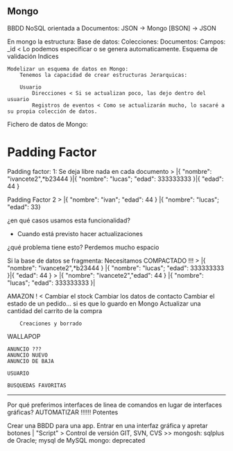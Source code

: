 Mongo
---------

BBDD NoSQL orientada a Documentos: JSON -> Mongo [BSON] -> JSON

En mongo la estructura:
    Base de datos:
        Colecciones:
            Documentos:
                Campos:
                    _id < Lo podemos especificar o se genera automaticamente.
            Esquema de validación
            Indices
    
    Modelizar un esquema de datos en Mongo:
        Tenemos la capacidad de crear estructuras Jerarquicas:
        
        Usuario
            Direcciones < Si se actualizan poco, las dejo dentro del usuario
            Registros de eventos < Como se actualizarán mucho, lo sacaré a su propia colección de datos.

Fichero de datos de Mongo:

# Padding Factor
Padding factor: 1: Se deja libre nada en cada documento
    > |{ "nombre": "ivancete2",*b23444 }|{ "nombre": "lucas"; "edad": 333333333 }|{ "edad": 44 }

Padding Factor 2
    > |{ "nombre": "ivan"; "edad": 44 }                             |{ "nombre": "lucas"; "edad": 33}

¿en qué casos usamos esta funcionalidad? 
- Cuando está previsto hacer actualizaciones

¿qué problema tiene esto?
Perdemos mucho espacio

Si la base de datos se fragmenta: Necesitamos COMPACTADO !!!
    > |{ "nombre": "ivancete2",*b23444 }  |{ "nombre": "lucas"; "edad": 333333333 }|{ "edad": 44 }
    > |{ "nombre": "ivancete2","edad": 44 }    |{ "nombre": "lucas"; "edad": 333333333 }|

AMAZON ! < Cambiar el stock
            Cambiar los datos de contacto
            Cambiar el estado de un pedido... si es que lo guardo en Mongo
            Actualizar una cantidad del carrito de la compra
            
        Creaciones y borrado

WALLAPOP
    
    ANUNCIO ???
    ANUNCIO NUEVO
    ANUNCIO DE BAJA
    
    USUARIO
    
    BUSQUEDAS FAVORITAS
    
---

Por qué preferimos interfaces de linea de comandos en lugar de interfaces gráficas? AUTOMATIZAR !!!!!!
                                                                                    Potentes

Crear una BBDD para una app.
    Entrar en una interfaz gráfica y apretar botones | "Script" > Control de versión GIT, SVN, CVS
    >> mongosh: sqlplus de Oracle; mysql de MySQL
    mongo: deprecated